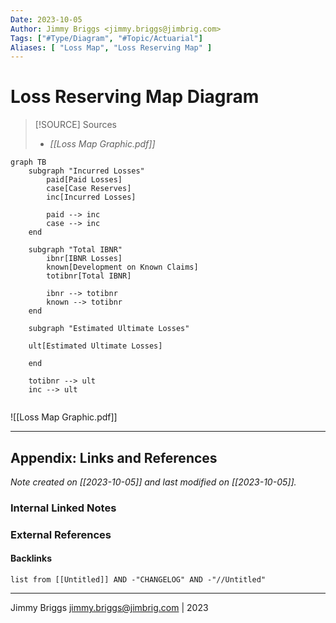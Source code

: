 ```yaml
---
Date: 2023-10-05
Author: Jimmy Briggs <jimmy.briggs@jimbrig.com>
Tags: ["#Type/Diagram", "#Topic/Actuarial"]
Aliases: [ "Loss Map", "Loss Reserving Map" ]
---
```


# Loss Reserving Map Diagram

> [!SOURCE] Sources
> - *[[Loss Map Graphic.pdf]]*

```mermaid
graph TB
	subgraph "Incurred Losses"
		paid[Paid Losses]
		case[Case Reserves]
		inc[Incurred Losses]

		paid --> inc
		case --> inc
	end

	subgraph "Total IBNR"
		ibnr[IBNR Losses]
		known[Development on Known Claims]
		totibnr[Total IBNR]

		ibnr --> totibnr
		known --> totibnr
	end

	subgraph "Estimated Ultimate Losses"

	ult[Estimated Ultimate Losses]

	end
	
	totibnr --> ult
	inc --> ult
	
```

![[Loss Map Graphic.pdf]]


***

## Appendix: Links and References

*Note created on [[2023-10-05]] and last modified on [[2023-10-05]].*

### Internal Linked Notes

### External References

#### Backlinks

```dataview
list from [[Untitled]] AND -"CHANGELOG" AND -"//Untitled"
```


***

Jimmy Briggs <jimmy.briggs@jimbrig.com> | 2023


